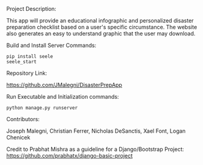 Project Description:

  This app will provide an educational infographic and personalized disaster preparation checklist based on a user's specific circumstance. The website also generates an easy to understand graphic that the user may download. 

Build and Install Server Commands:

    pip install seele
    seele_start

Repository Link:

  https://github.com/JMalegni/DisasterPrepApp

Run Executable and Initialization commands:

    python manage.py runserver

Contributors:

  Joseph Malegni, Christian Ferrer, Nicholas DeSanctis, Xael Font, Logan Chenicek

Credit to Prabhat Mishra as a guideline for a Django/Bootstrap Project:
https://github.com/prabhatx/django-basic-project
